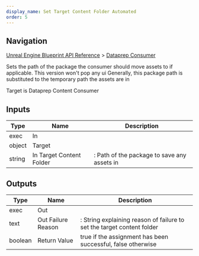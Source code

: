 ```yaml
---
display_name: Set Target Content Folder Automated
order: 5
---
```

## Navigation

[Unreal Engine Blueprint API Reference](https://dev.epicgames.com/documentation/en-us/unreal-engine/BlueprintAPI) > [Dataprep Consumer](https://dev.epicgames.com/documentation/en-us/unreal-engine/BlueprintAPI/DataprepConsumer)

Sets the path of the package the consumer should move assets to if applicable.
This version won't pop any ui
Generally, this package path is substituted to the temporary path the assets are in

Target is Dataprep Content Consumer

## Inputs

| Type | Name | Description |
| --- | --- | --- |
| exec | In |  |
| object | Target |  |
| string | In Target Content Folder | : Path of the package to save any assets in |

## Outputs

| Type | Name | Description |
| --- | --- | --- |
| exec | Out |  |
| text | Out Failure Reason | : String explaining reason of failure to set the target content folder |
| boolean | Return Value | true if the assignment has been successful, false otherwise |
